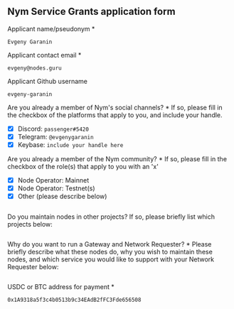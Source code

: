 Nym Service Grants application form 
------------------------------------

Applicant name/pseudonym *
```
Evgeny Garanin
```

Applicant contact email *
```
evgeny@nodes.guru
```

Applicant Github username
```
evgeny-garanin
```

Are you already a member of Nym's social channels? * 
If so, please fill in the checkbox of the platforms that apply to you, and include your handle. 
- [x] Discord: `passenger#5420`
- [x] Telegram: `@evgenygaranin`
- [x] Keybase: `include your handle here`

Are you already a member of the Nym community? * 
If so, please fill in the checkbox of the role(s) that apply to you with an 'x' 
- [x] Node Operator: Mainnet 
- [x] Node Operator: Testnet(s)
- [x] Other (please describe below)
```
```

Do you maintain nodes in other projects? 
If so, please briefly list which projects below: 
```
```

Why do you want to run a Gateway and Network Requester? * 
Please briefly describe what these nodes do, why you wish to maintain these nodes, and which service you would like to support with your Network Requester below: 
```
```

USDC or BTC address for payment * 
```
0x1A9318a5f3c4b0513b9c34EAdB2fFC3Fde656508
```
